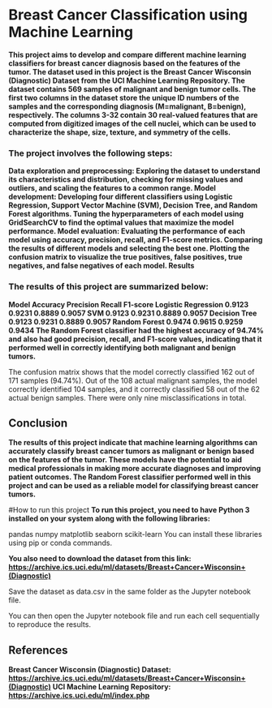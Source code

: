 # Breast Cancer Classification using Machine Learning
**This project aims to develop and compare different machine learning classifiers for breast cancer diagnosis based on the features of the tumor. The dataset used in this project is the Breast Cancer Wisconsin (Diagnostic) Dataset from the UCI Machine Learning Repository. The dataset contains 569 samples of malignant and benign tumor cells. The first two columns in the dataset store the unique ID numbers of the samples and the corresponding diagnosis (M=malignant, B=benign), respectively. The columns 3-32 contain 30 real-valued features that are computed from digitized images of the cell nuclei, which can be used to characterize the shape, size, texture, and symmetry of the cells.**

### The project involves the following steps:

**Data exploration and preprocessing: Exploring the dataset to understand its characteristics and distribution, checking for missing values and outliers, and scaling the features to a common range.
Model development: Developing four different classifiers using Logistic Regression, Support Vector Machine (SVM), Decision Tree, and Random Forest algorithms. Tuning the hyperparameters of each model using GridSearchCV to find the optimal values that maximize the model performance.
Model evaluation: Evaluating the performance of each model using accuracy, precision, recall, and F1-score metrics. Comparing the results of different models and selecting the best one. Plotting the confusion matrix to visualize the true positives, false positives, true negatives, and false negatives of each model.
Results**
### The results of this project are summarized below:

**Model	Accuracy	Precision	Recall	F1-score
Logistic Regression	0.9123	0.9231	0.8889	0.9057
SVM	0.9123	0.9231	0.8889	0.9057
Decision Tree	0.9123	0.9231	0.8889	0.9057
Random Forest	0.9474	0.9615	0.9259	0.9434
The Random Forest classifier had the highest accuracy of 94.74% and also had good precision, recall, and F1-score values, indicating that it performed well in correctly identifying both malignant and benign tumors.**

The confusion matrix shows that the model correctly classified 162 out of 171 samples (94.74%). Out of the 108 actual malignant samples, the model correctly identified 104 samples, and it correctly classified 58 out of the 62 actual benign samples. There were only nine misclassifications in total.

## Conclusion
**The results of this project indicate that machine learning algorithms can accurately classify breast cancer tumors as malignant or benign based on the features of the tumor. These models have the potential to aid medical professionals in making more accurate diagnoses and improving patient outcomes. The Random Forest classifier performed well in this project and can be used as a reliable model for classifying breast cancer tumors.**

#How to run this project
**To run this project, you need to have Python 3 installed on your system along with the following libraries:**

pandas
numpy
matplotlib
seaborn
scikit-learn
You can install these libraries using pip or conda commands.

**You also need to download the dataset from this link: https://archive.ics.uci.edu/ml/datasets/Breast+Cancer+Wisconsin+(Diagnostic)**

Save the dataset as data.csv in the same folder as the Jupyter notebook file.

You can then open the Jupyter notebook file and run each cell sequentially to reproduce the results.

## References
**Breast Cancer Wisconsin (Diagnostic) Dataset: https://archive.ics.uci.edu/ml/datasets/Breast+Cancer+Wisconsin+(Diagnostic)
UCI Machine Learning Repository: https://archive.ics.uci.edu/ml/index.php**
